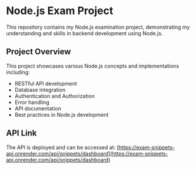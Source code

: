 # Node.js Exam Project

This repository contains my Node.js examination project, demonstrating my understanding and skills in backend development using Node.js.

## Project Overview

This project showcases various Node.js concepts and implementations including:

- RESTful API development
- Database integration
- Authentication and Authorization
- Error handling
- API documentation
- Best practices in Node.js development

## API Link

The API is deployed and can be accessed at:
[https://exam-snippets-api.onrender.com/api/snippets/dashboard](https://exam-snippets-api.onrender.com/api/snippets/dashboard)
